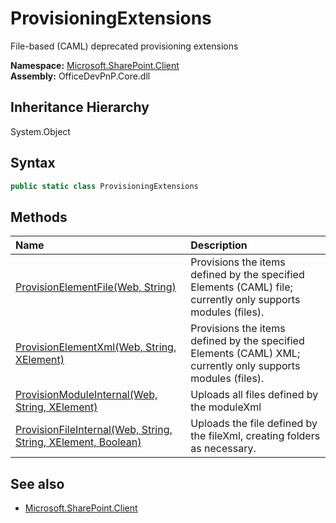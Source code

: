 # ProvisioningExtensions
File-based (CAML) deprecated provisioning extensions  

**Namespace:** [Microsoft.SharePoint.Client](Microsoft.SharePoint.Client.md)  
**Assembly:** OfficeDevPnP.Core.dll  
## Inheritance Hierarchy
System.Object  
## Syntax
```C#
public static class ProvisioningExtensions
```
## Methods
|**Name**|**Description**|
|:-----|:-----|
| [ProvisionElementFile(Web, String)](Microsoft.SharePoint.Client.ProvisioningExtensions.42DBC259.md) | Provisions the items defined by the specified Elements (CAML) file; currently only supports modules (files).
| [ProvisionElementXml(Web, String, XElement)](Microsoft.SharePoint.Client.ProvisioningExtensions.1571FE57.md) | Provisions the items defined by the specified Elements (CAML) XML; currently only supports modules (files).
| [ProvisionModuleInternal(Web, String, XElement)](Microsoft.SharePoint.Client.ProvisioningExtensions.2043F03F.md) | Uploads all files defined by the moduleXml
| [ProvisionFileInternal(Web, String, String, XElement, Boolean)](Microsoft.SharePoint.Client.ProvisioningExtensions.B68BCFA2.md) | Uploads the file defined by the fileXml, creating folders as necessary.
## See also
- [Microsoft.SharePoint.Client](Microsoft.SharePoint.Client.md)
